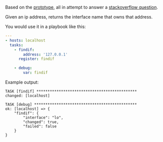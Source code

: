 Based on the [prototype](https://github.com/larsks/stackoverflow-example-45659201), all in attempt to answer a [stackoverflow question](https://stackoverflow.com/questions/45659201/).

Given an ip address, returns the interface name that owns that address.

You would use it in a playbook like this:

```yaml
---
- hosts: localhost
  tasks:
    - findif:
        address: '127.0.0.1'
      register: findif

    - debug:
        var: findif
```


Example output:

```
TASK [findif] *********************************************
changed: [localhost]

TASK [debug] **********************************************
ok: [localhost] => {
    "findif": {
        "interface": "lo",
        "changed": true,
        "failed": false
    }
}
```
